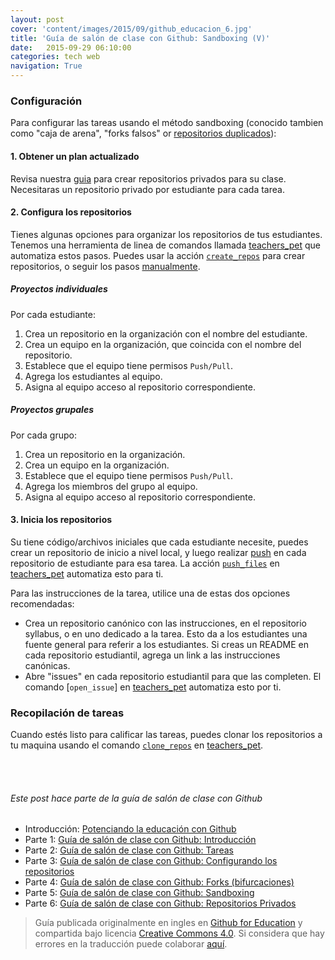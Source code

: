 ```yaml
---
layout: post
cover: 'content/images/2015/09/github_educacion_6.jpg'
title: 'Guía de salón de clase con Github: Sandboxing (V)'
date:   2015-09-29 06:10:00
categories: tech web
navigation: True
---
```


### Configuración

Para configurar las tareas usando el método sandboxing (conocido tambien como "caja de arena", "forks falsos" or [repositorios duplicados][help-duplicate]):

#### 1. Obtener un plan actualizado

Revisa nuestra [guia][private-repos] para crear repositorios privados para su clase. Necesitaras un repositorio privado por estudiante para cada tarea.

#### 2. Configura los repositorios

Tienes algunas opciones para organizar los repositorios de tus estudiantes. Tenemos una herramienta de linea de comandos llamada [teachers_pet][teachers-pet] que automatiza estos pasos. Puedes usar la acción [`create_repos`][create-repos-action] para crear repositorios, o seguir los pasos [manualmente][help-duplicate].

##### Proyectos individuales

Por cada estudiante:

1. Crea un repositorio en la organización con el nombre del estudiante.
1. Crea un equipo en la organización, que coincida con el nombre del repositorio.
1. Establece que el equipo tiene permisos `Push/Pull`.
1. Agrega los estudiantes al equipo.
1. Asigna al equipo acceso al repositorio correspondiente.

##### Proyectos grupales

Por cada grupo:

1. Crea un repositorio en la organización.
1. Crea un equipo en la organización.
1. Establece que el equipo tiene permisos `Push/Pull`.
1. Agrega los miembros del grupo al equipo.
1. Asigna al equipo acceso al repositorio correspondiente.

#### 3. Inicia los repositorios

Su tiene código/archivos iniciales que cada estudiante necesite, puedes crear un repositorio de inicio a nivel local, y luego realizar [push][ref-push] en cada repositorio de estudiante para esa tarea. La acción [`push_files`][push-files] en [teachers_pet][teachers-pet] automatiza esto para ti.

Para las instrucciones de la tarea, utilice una de estas dos opciones recomendadas:

* Crea un repositorio canónico con las instrucciones, en el repositorio syllabus, o en uno dedicado a la tarea. Esto da a los estudiantes una fuente general para referir a los estudiantes.  Si creas un README en cada repositorio estudiantil, agrega un link a las instrucciones canónicas.
* Abre "issues" en cada repositorio estudiantil para que las completen.  El comando [`open_issue`] en [teachers_pet][teachers-pet] automatiza esto por ti.

### Recopilación de tareas

Cuando estés listo para calificar las tareas, puedes clonar los repositorios a tu maquina usando el comando [`clone_repos`][clone-repos] en [teachers_pet][teachers-pet].


<br><br>
###### Este post hace parte de la guía de salón de clase con Github
* Introducción: [Potenciando la educación con Github](https://gersonlazaro.com/potenciando-la-educacion-con-github/)
* Parte 1: [Guía de salón de clase con Github: Introducción](http://www.gersonlazaro.com/guia-de-salon-de-clase-con-github-introduccion)
* Parte 2: [Guía de salón de clase con Github: Tareas](http://www.gersonlazaro.com/guia-de-salon-de-clase-con-github-tareas)
* Parte 3: [Guía de salón de clase con Github: Configurando los repositorios](http://www.gersonlazaro.com/guia-de-salon-de-clase-con-github-configurando-los-repositorios)
* Parte 4: [Guía de salón de clase con Github: Forks (bifurcaciones)](http://www.gersonlazaro.com/guia-de-salon-de-clase-con-github-forks)
* Parte 5: [Guía de salón de clase con Github: Sandboxing](http://www.gersonlazaro.com/guia-de-salon-de-clase-con-github-sandboxing) 
* Parte 6: [Guía de salón de clase con Github: Repositorios Privados](http://www.gersonlazaro.com/guia-de-salon-de-clase-con-github-repositorios-privados) 


> Guía publicada originalmente en ingles en [Github for Education](https://education.github.com/guide) y compartida bajo licencia [Creative Commons 4.0](http://creativecommons.org/licenses/by/4.0/). Si considera que hay errores en la traducción puede colaborar [aquí](https://github.com/GersonLazaro/guide).

<!-- Links -->
[help-duplicate]: https://help.github.com/articles/duplicating-a-repository
[private-repos]: http://www.gersonlazaro.com/guia-de-salon-de-clase-con-github-repositorios-privados
[create-repos-action]: https://github.com/education/teachers_pet#creating-assignments
[teachers-pet]: https://github.com/education/teachers_pet
[push-files]: https://github.com/education/teachers_pet#pushing-starter-files
[ref-push]: http://gitref.org/remotes/#push
[open-issue]: https://github.com/education/teachers_pet#opening-issues
[clone-repos]: https://github.com/education/teachers_pet#clone-repositories-for-grading